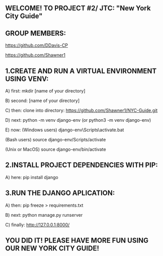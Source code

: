 WELCOME! TO PROJECT #2/ JTC: "New York City Guide"
------------------------------------------------------------------
GROUP MEMBERS: 
------------------------------------------------------------------
https://github.com/DDavis-CP              

https://github.com/Shawner1                        

1.CREATE AND RUN A VIRTUAL ENVIRONMENT USING VENV: 
------------------------------------------------------------------
A) first:  mkdir [name of your directory]

B) second: [name of your directory]

C) then: clone into directory: https://github.com/Shawner1/NYC-Guide.git 

D) next: python -m venv django-env (or python3 -m venv django-env)

E) now: (Windows users) django-env\Scripts\activate.bat 
   
   (Bash users) source django-env/Scripts/activate
   
   (Unix or MacOS) source django-env/bin/activate

2.INSTALL PROJECT DEPENDENCIES WITH PIP:           
------------------------------------------------------------------
A) here: pip install django

3.RUN THE DJANGO APLICATION:                       
------------------------------------------------------------------
A) then: pip freeze > requirements.txt

B) next: python manage.py runserver

C) finally: http://127.0.0.1:8000/

YOU DID IT! PLEASE HAVE MORE FUN USING OUR NEW YORK CITY GUIDE!
------------------------------------------------------------------
                                          









